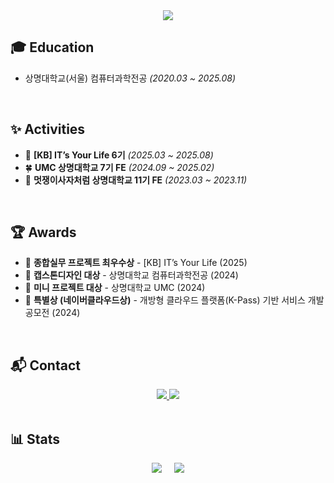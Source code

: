 <div align= "center">
    <img src="https://capsule-render.vercel.app/api?type=waving&color=auto&height=180&text=👋%20Welcome%20to%20YUMIN's%20GitHub&animation=fadeIn&fontColor=000000&fontSize=40" />
</div>

## 🎓 Education
- 상명대학교(서울) 컴퓨터과학전공 *(2020.03 ~ 2025.08)*

</br>

## ✨ Activities
- 🐥 **[KB] IT’s Your Life 6기** *(2025.03 ~ 2025.08)*
- 🍀 **UMC 상명대학교 7기 FE** *(2024.09 ~ 2025.02)*
- 🦁 **멋쟁이사자처럼 상명대학교 11기 FE** *(2023.03 ~ 2023.11)*

</br>

## 🏆 Awards
- 🥇 **종합실무 프로젝트 최우수상** - [KB] IT’s Your Life (2025)
- 🥇 **캡스톤디자인 대상** - 상명대학교 컴퓨터과학전공 (2024)
- 🥇 **미니 프로젝트 대상** - 상명대학교 UMC (2024)
- 🏅 **특별상 (네이버클라우드상)** - 개방형 클라우드 플랫폼(K-Pass) 기반 서비스 개발 공모전 (2024)

</br>

## 📬 Contact
<div align="center">
  <a href="mailto:lym149631@gmail.com">
    <img src="https://img.shields.io/badge/Gmail-D14836?style=flat-square&logo=Gmail&logoColor=white">
  </a>
  <a href="">
    <img src="https://img.shields.io/badge/Portfolio-000000?style=flat-square&logo=About.me&logoColor=white">
  </a>
</div>

</br>


## 📊 Stats
<div align="center" style="display: flex; justify-content: center; gap: 20px;">
    <a href="https://github.com/Whatdoyumin/github-readme-stats">
        <img src="https://github-readme-stats.vercel.app/api/top-langs/?username=Whatdoyumin&langs_count=10&layout=compact">
    </a>
    <img src="https://github-readme-stats.vercel.app/api?username=Whatdoyumin&show_icons=true">
</div>
